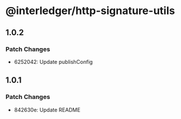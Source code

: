 # @interledger/http-signature-utils

## 1.0.2

### Patch Changes

- 6252042: Update publishConfig

## 1.0.1

### Patch Changes

- 842630e: Update README
